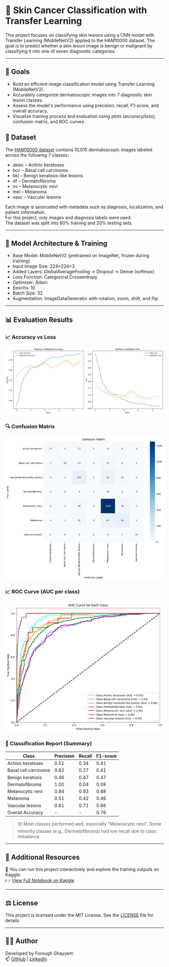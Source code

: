 # 🔬 Skin Cancer Classification with Transfer Learning

This project focuses on classifying skin lesions using a CNN model with Transfer Learning (MobileNetV2) applied to the HAM10000 dataset. The goal is to predict whether a skin lesion image is benign or malignant by classifying it into one of seven diagnostic categories.

---

## 📌 Goals

- Build an efficient image classification model using Transfer Learning (MobileNetV2).
- Accurately categorize dermatoscopic images into 7 diagnostic skin lesion classes.
- Assess the model's performance using precision, recall, F1-score, and overall accuracy.
- Visualize training process and evaluation using plots (accuracy/loss), confusion matrix, and ROC curves.

## 📁 Dataset

The [HAM10000 dataset](https://www.kaggle.com/datasets/kmader/skin-cancer-mnist-ham10000) contains 10,015 dermatoscopic images labeled across the following 7 classes:

- akiec – Actinic keratoses  
- bcc – Basal cell carcinoma  
- bkl – Benign keratosis-like lesions  
- df – Dermatofibroma  
- nv – Melanocytic nevi  
- mel – Melanoma  
- vasc – Vascular lesions  

Each image is associated with metadata such as diagnosis, localization, and patient information.  
For this project, only images and diagnosis labels were used.  
The dataset was split into 80% training and 20% testing sets.

---

## 🧠 Model Architecture & Training

- Base Model: MobileNetV2 (pretrained on ImageNet, frozen during training)  
- Input Image Size: 224×224×3  
- Added Layers: GlobalAveragePooling → Dropout → Dense (softmax)  
- Loss Function: Categorical Crossentropy  
- Optimizer: Adam  
- Epochs: 10  
- Batch Size: 32  
- Augmentation: ImageDataGenerator with rotation, zoom, shift, and flip  

---

## 📊 Evaluation Results

### 📈 Accuracy vs Loss  
![Accuracy vs Loss](./images/acc_vs_loss_train_val.png)

### 🔍 Confusion Matrix  
![Confusion Matrix](./images/confusion_matrix.png)

### 📈 ROC Curve (AUC per class)  
![ROC Curve](./images/roc_curve_per_class.png)

### 📝 Classification Report (Summary)

| Class                    | Precision | Recall | F1-score |
|--------------------------|-----------|--------|----------|
| Actinic keratoses        | 0.51      | 0.34   | 0.41     |
| Basal cell carcinoma     | 0.82      | 0.27   | 0.41     |
| Benign keratosis         | 0.46      | 0.47   | 0.47     |
| Dermatofibroma           | 1.00      | 0.04   | 0.08     |
| Melanocytic nevi         | 0.84      | 0.93   | 0.88     |
| Melanoma                 | 0.51      | 0.42   | 0.46     |
| Vascular lesions         | 0.61      | 0.71   | 0.66     |
| Overall Accuracy     | -         | -      | 0.76 |

> 🟡 Most classes performed well, especially "Melanocytic nevi". Some minority classes (e.g., Dermatofibroma) had low recall due to class imbalance.

---

## 🔗 Additional Resources

📘 You can run this project interactively and explore the training outputs on Kaggle:  
👉 [View Full Notebook on Kaggle](https://www.kaggle.com/code/foroughgh95/skin-cancer-classification-mobilenetv2-ham1000)

---

## ⚖️ License  
This project is licensed under the MIT License. See the [LICENSE](./LICENSE) file for details.

---

## 👩‍💻 Author  
Developed by Forough Ghayyem  
📫 [GitHub](https://github.com/foroughm423) | [LinkedIn](https://www.linkedin.com/in/forough-ghayyem/)
